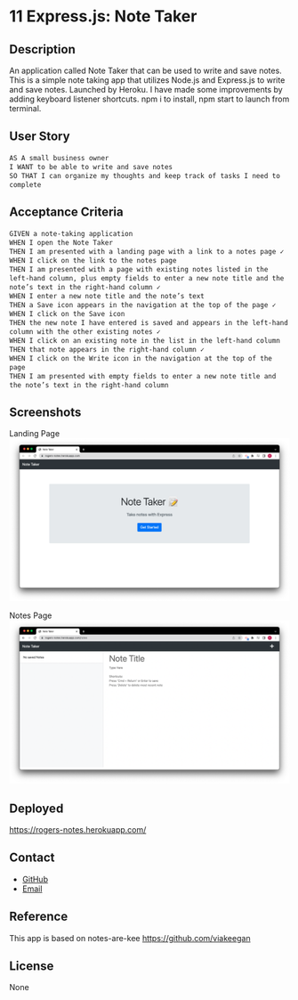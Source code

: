 # 11 Express.js: Note Taker

## Description

An application called Note Taker that can be used to write and save notes. This is a simple note taking app that utilizes Node.js and Express.js to write and save notes. Launched by Heroku. I have made some improvements by adding keyboard listener shortcuts. npm i to install, npm start to launch from terminal.

## User Story

```
AS A small business owner
I WANT to be able to write and save notes
SO THAT I can organize my thoughts and keep track of tasks I need to complete
```

## Acceptance Criteria

```
GIVEN a note-taking application
WHEN I open the Note Taker
THEN I am presented with a landing page with a link to a notes page ✓
WHEN I click on the link to the notes page
THEN I am presented with a page with existing notes listed in the left-hand column, plus empty fields to enter a new note title and the note’s text in the right-hand column ✓
WHEN I enter a new note title and the note’s text
THEN a Save icon appears in the navigation at the top of the page ✓
WHEN I click on the Save icon
THEN the new note I have entered is saved and appears in the left-hand column with the other existing notes ✓
WHEN I click on an existing note in the list in the left-hand column
THEN that note appears in the right-hand column ✓
WHEN I click on the Write icon in the navigation at the top of the page
THEN I am presented with empty fields to enter a new note title and the note’s text in the right-hand column
```

## Screenshots

Landing Page
![alt text](public/assets/images/index.png)

Notes Page
![alt text](public/assets/images/notes.png)

## Deployed

https://rogers-notes.herokuapp.com/

## Contact

- [GitHub](https://github.com/rouge86/rogers-notes "GitHub")
- [Email](mailto:rogervlta@gmail.com "Email")

## Reference

This app is based on notes-are-kee
https://github.com/viakeegan

## License

None
